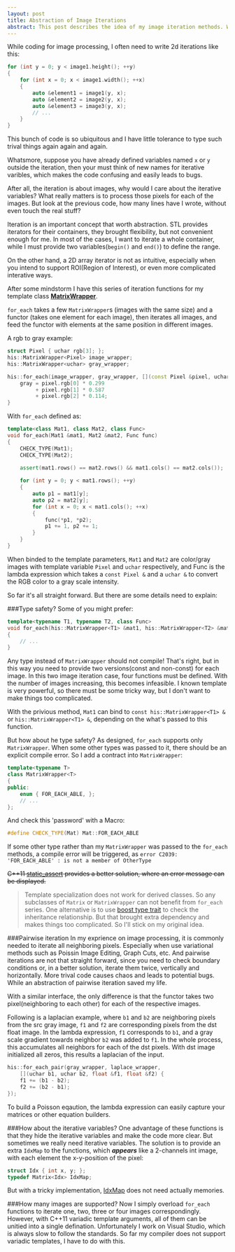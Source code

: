 ```yaml
---
layout: post
title: Abstraction of Image Iterations
abstract: This post describes the idea of my image iteration methods. Which relief a lot of work when doing image processing. The code was hosted <a href="https://github.com/while2/his">here</a>.
---
```

While coding for image processing, I often need to write 2d iterations like this:

~~~ cpp
for (int y = 0; y < image1.height(); ++y)
{
	for (int x = 0; x < image1.width(); ++x)
	{
		auto &element1 = image1(y, x);
		auto &element2 = image2(y, x);
		auto &element3 = image3(y, x);
		// ...
	}
}
~~~

This bunch of code is so ubiquitous and I have little tolerance to type such trival things again again and again.

Whatsmore, suppose you have already defined variables named `x` or `y` outside the iteration, then your must think of new names for iterative varibles, which makes the code confusing and easily leads to bugs. 

After all, the iteration is about images, why would I care about the iterative variables? What really matters is to process those pixels for each of the images. But look at the previous code, how many lines have I wrote, without even touch the real stuff?   

Iteration is an important concept that worth abstraction. STL provides iterators for their containers, they brought flexibility, but not convenient enough for me. In most of the cases, I want to iterate a whole container, while I must provide two variables(```begin()``` and ```end()```) 
to define the range. 

On the other hand, a 2D array iterator is not as intuitive, especially when you intend to support ROI(Region of Interest), or even more complicated interative ways.

After some mindstorm I have this series of iteration functions for my template class [__MatrixWrapper__](https://github.com/while2/his/blob/master/MatrixWrapper.hpp). 

`for_each` takes a few `MatrixWrapper`s (images with the same size) and a functor (takes one element for each image), then iterates all images, and feed the functor with elements at the same position in different images.

A rgb to gray example:

~~~ cpp
struct Pixel { uchar rgb[3]; };
his::MatrixWrapper<Pixel> image_wrapper;
his::MatrixWrapper<uchar> gray_wrapper;

his::for_each(image_wrapper, gray_wrapper, [](const Pixel &pixel, uchar &gray) {
	gray = pixel.rgb[0] * 0.299 
		 + pixel.rgb[1] * 0.587
		 + pixel.rgb[2] * 0.114;
}
~~~


With `for_each` defined as:

~~~ cpp
template<class Mat1, class Mat2, class Func>
void for_each(Mat1 &mat1, Mat2 &mat2, Func func)
{
	CHECK_TYPE(Mat1);
	CHECK_TYPE(Mat2);

	assert(mat1.rows() == mat2.rows() && mat1.cols() == mat2.cols());
	
	for (int y = 0; y < mat1.rows(); ++y)
	{
		auto p1 = mat1[y];
		auto p2 = mat2[y];
		for (int x = 0; x < mat1.cols(); ++x)
		{
			func(*p1, *p2);
			p1 += 1, p2 += 1;
		}
	}
}
~~~

When binded to the template parameters, `Mat1` and `Mat2` are color/gray images with template variable `Pixel` and `uchar` respectively, and Func is the lambda expression which takes a `const Pixel &` and a `uchar &` to convert the RGB color to a gray scale intensity.

So far it's all straight forward. But there are some details need to explain:

###Type safety?
Some of you might prefer:

~~~ cpp
template<typename T1, typename T2, class Func>
void for_each(his::MatrixWrapper<T1> &mat1, his::MatrixWrapper<T2> &mat2, Func func)
{
	// ...
}
~~~

Any type instead of `MatrixWrapper` should not compile! That's right, but in this way you need to provide two versions(const and non-const) for each image. In this two image iteration case, four functions must be defined. With the number of images increasing, this becomes infeasible. I known template is very powerful, so there must be some tricky way, but I don't want to make things too complicated.

With the privious method, `Mat1` can bind to `const his::MatrixWrapper<T1> &` or `his::MatrixWrapper<T1> &`, depending on the what's passed to this function. 

But how about he type safety? As designed, `for_each` supports only `MatrixWrapper`. When some other types was passed to it, there should be an explicit compile error. So I add a contract into `MatrixWrapper`:

~~~ cpp
template<typename T>
class MatrixWrapper<T>
{
public:
	enum { FOR_EACH_ABLE, };
	// ...
};
~~~

And check this 'password' with a Macro:

~~~ cpp
#define CHECK_TYPE(Mat) Mat::FOR_EACH_ABLE
~~~

If some other type rather than my ```MatrixWrapper``` was passed to the `for_each` methods, a compile error will be triggered, as 
`error C2039: 'FOR_EACH_ABLE' : is not a member of OtherType`

~~C++11 [static_assert](http://en.cppreference.com/w/cpp/language/static_assert) provides a better solution, where an error message can be displayed.~~

>Template specialization does not work for derived classes. So any subclasses of `Matrix` or `MatrixWrapper` can not benefit from `for_each` series. One alternative is to use [boost type trait](http://www.boost.org/doc/libs/1_55_0/libs/type_traits/doc/html/boost_typetraits/reference/is_base_of.html) to check the inheritance relationship. But that brought extra dependency and makes things too complicated. So I'll stick on my original idea.
 
###Pairwise iteration
In my exprience on image processing, it is commonly needed to iterate all neighboring pixels. Especially when use variational methods such as Poissin Image Editing, Graph Cuts, etc. And pairwise iterations are not that straight forward, since you need to check boundary conditions or, in a better solution, iterate them twice, vertically and horizontally. More trival code causes chaos and leads to potential bugs. While an abstraction of pairwise iteration saved my life.

With a similar interface, the only difference is that the functor takes two pixel(neighboring to each other) for each of the respective images.

Following is a laplacian example, where `b1` and `b2` are neighboring pixels from the src gray image, `f1` and `f2` are corresponding pixels from the dst float image. In the lambda expression, `f1` corresponds to `b1`, and a gray scale gradient towards neighbor `b2` was added to `f1`. In the whole process, this accumulates all neighbors for each of the dst pixels. With dst image initialized all zeros, this results a laplacian of the input.

~~~ cpp
his::for_each_pair(gray_wrapper, laplace_wrapper,
	[](uchar b1, uchar b2, float &f1, float &f2) {
	f1 += (b1 - b2);
	f2 += (b2 - b1);
});
~~~

To build a Poisson eqaution, the lambda expression can easily capture your matrices or other equation builders.

###How about the iterative variables?
One advantage of these functions is that they hide the iterative variables and make the code more clear. But sometimes we really need iterative variables. The solution is to provide an extra ```IdxMap``` to the functions, which __*appears*__ like a 2-channels int image, with each element the x-y-position of the pixel:

~~~ cpp
struct Idx { int x, y; };
typedef Matrix<Idx> IdxMap;
~~~

But with a tricky implementation, [IdxMap](https://github.com/while2/his/blob/master/IdxMap.hpp) does not need actually memories.

###How many images are supported?
Now I simply overload `for_each` functions to iterate one, two, three or four images correspondingly. However, with C++11 variadic template arguments, all of them can be unitied into a single defination. Unfortunately I work on Visual Studio, which is always slow to follow the standards. So far my compiler does not support variadic templates, I have to do with this.
